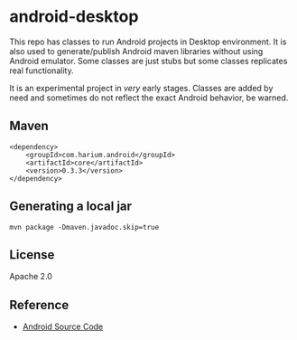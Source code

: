 # android-desktop

This repo has classes to run Android projects in Desktop environment.
It is also used to generate/publish Android maven libraries without using Android emulator.
Some classes are just stubs but some classes replicates real functionality.


It is an experimental project in *very* early stages.
Classes are added by need and sometimes do not reflect the exact Android behavior, be warned.


## Maven
```
<dependency>
    <groupId>com.harium.android</groupId>
    <artifactId>core</artifactId>
    <version>0.3.3</version>
</dependency>
```

## Generating a local jar
```
mvn package -Dmaven.javadoc.skip=true
```

## License
Apache 2.0

## Reference
- [Android Source Code](https://android.googlesource.com/platform/frameworks/base/+/master/core/java/android/)